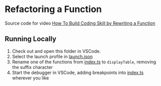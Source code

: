 # Refactoring a Function

Source code for video [How To Build Coding Skill by Rewriting a Function](https://youtu.be/4uwRXA3oUS)

## Running Locally

1. Check out and open this folder in VSCode.
2. Select the launch profile in [launch.json](refactoring-a-function\.vscode\launch.json)
3. Rename one of the functions from [index.ts](.\index.ts) to `displayTable`, removing the suffix character
4. Start the debugger in VSCode, adding breakpoints into [index.ts](.\index.ts) wherever you like
